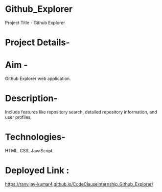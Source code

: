 # Github_Explorer


Project Title - Github Explorer<br>


# Project Details-

# Aim -

Github Explorer web application.


# Description-
Include features like
repository search, detailed repository information, and user profiles.

# Technologies-
HTML, CSS, JavaScript

# Deployed Link :
https://ranvijay-kumar4.github.io/CodeClauseInternship_Github_Explorer/
